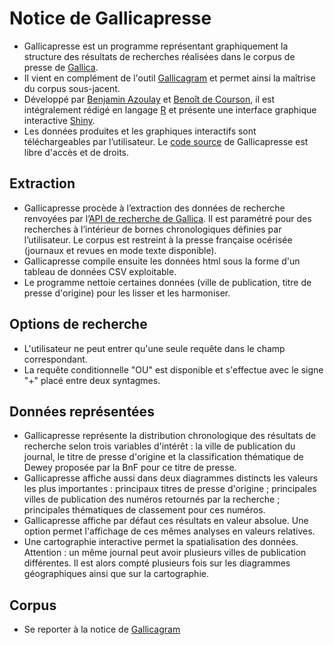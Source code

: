 # Notice de Gallicapresse

- Gallicapresse est un programme représentant graphiquement la structure des résultats de recherches réalisées dans le corpus de presse de [Gallica](https://gallica.bnf.fr/).
- Il vient en complément de l'outil [Gallicagram](http://gallicagram.hopto.org:3838/gallicagram_app/) et permet ainsi la maîtrise du corpus sous-jacent.
- Développé par [Benjamin Azoulay](https://github.com/benjyazoulay/) et [Benoît de Courson](https://regicid.github.io/), il est intégralement rédigé en langage [R](https://www.r-project.org/) et présente une interface graphique interactive [Shiny](https://shiny.rstudio.com/).
- Les données produites et les graphiques interactifs sont téléchargeables par l’utilisateur. Le [code source](https://github.com/regicid/gallicapresse) de Gallicapresse est libre d'accès et de droits.


## Extraction

- Gallicapresse procède à l’extraction des données de recherche renvoyées par l’[API de recherche de Gallica](https://api.bnf.fr/fr/api-gallica-de-recherche). Il est paramétré pour des recherches à l’intérieur de bornes chronologiques définies par l’utilisateur. Le corpus est restreint à la presse française océrisée (journaux et revues en mode texte disponible).
- Gallicapresse compile ensuite les données html sous la forme d'un tableau de données CSV exploitable.
- Le programme nettoie certaines données (ville de publication, titre de presse d'origine) pour les lisser et les harmoniser.

## Options de recherche
- L'utilisateur ne peut entrer qu'une seule requête dans le champ correspondant. 
- La requête conditionnelle "OU" est disponible et s'effectue avec le signe "+" placé entre deux syntagmes.

## Données représentées
- Gallicapresse représente la distribution chronologique des résultats de recherche selon trois variables d'intérêt : la ville de publication du journal, le titre de presse d'origine et la classification thématique de Dewey proposée par la BnF pour ce titre de presse.
- Gallicapresse affiche aussi dans deux diagrammes distincts les valeurs les plus importantes : principaux titres de presse d'origine ; principales villes de publication des numéros retournés par la recherche ; principales thématiques de classement pour ces numéros.
- Gallicapresse affiche par défaut ces résultats en valeur absolue. Une option permet l'affichage de ces mêmes analyses en valeurs relatives.
- Une cartographie interactive permet la spatialisation des données. Attention : un même journal peut avoir plusieurs villes de publication différentes. Il est alors compté plusieurs fois sur les diagrammes géographiques ainsi que sur la cartographie.

## Corpus
- Se reporter à la notice de [Gallicagram](http://gallicagram.hopto.org:3838/gallicagram_app/)
